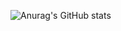 ![Anurag's GitHub stats](https://github-readme-stats.vercel.app/api?username=W-y-l-t&show_icons=true&theme=tokyonight)

